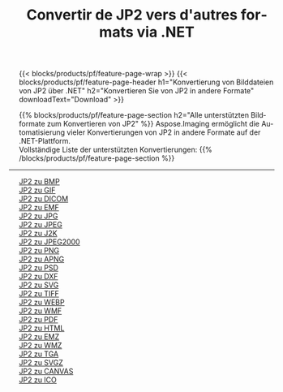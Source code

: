 ﻿---
title: Convertir de JP2 vers d'autres formats via .NET 
weight: 3920
url: /de/net/conversion/from/jp2 
lang: de
langdirlevel: 2
locales: zh-hans,ja,it,ru,de,es,fr,nl,id,lt,pl,pt,vi,tr,ko,zh-hant,ar,hi,th,sv,cs,uk,he
description: Mit Aspose.Imaging können Sie ganz einfach von JP2 in andere Formate konvertieren
---

{{< blocks/products/pf/feature-page-wrap >}}
{{< blocks/products/pf/feature-page-header h1="Konvertierung von Bilddateien von JP2 über .NET" h2="Konvertieren Sie von JP2 in andere Formate" downloadText="Download" >}}


{{% blocks/products/pf/feature-page-section  h2="Alle unterstützten Bildformate zum Konvertieren von JP2" %}}
Aspose.Imaging ermöglicht die Automatisierung vieler Konvertierungen von JP2 in andere Formate auf der .NET-Plattform.
<br/>
Vollständige Liste der unterstützten Konvertierungen:
{{% /blocks/products/pf/feature-page-section %}}
<div class="container-fluid productfamilypage bg-gray">
    <div class="convertypes bg-gray agp-content section">
        <div class="container">
		<hr style="margin-left:-20px;"/>
		<div class="row other-converters">
		    <div class='col-md-2 other-converter remove-lp remove-rp'><a href="/imaging/de/net/conversion/jp2-to-bmp" >JP2 zu BMP</a></div><div class='col-md-2 other-converter remove-lp remove-rp'><a href="/imaging/de/net/conversion/jp2-to-gif" >JP2 zu GIF</a></div><div class='col-md-2 other-converter remove-lp remove-rp'><a href="/imaging/de/net/conversion/jp2-to-dicom" >JP2 zu DICOM</a></div><div class='col-md-2 other-converter remove-lp remove-rp'><a href="/imaging/de/net/conversion/jp2-to-emf" >JP2 zu EMF</a></div><div class='col-md-2 other-converter remove-lp remove-rp'><a href="/imaging/de/net/conversion/jp2-to-jpg" >JP2 zu JPG</a></div><div class='col-md-2 other-converter remove-lp remove-rp'><a href="/imaging/de/net/conversion/jp2-to-jpeg" >JP2 zu JPEG</a></div><div class='col-md-2 other-converter remove-lp remove-rp'><a href="/imaging/de/net/conversion/jp2-to-j2k" >JP2 zu J2K</a></div><div class='col-md-2 other-converter remove-lp remove-rp'><a href="/imaging/de/net/conversion/jp2-to-jpeg2000" >JP2 zu JPEG2000</a></div><div class='col-md-2 other-converter remove-lp remove-rp'><a href="/imaging/de/net/conversion/jp2-to-png" >JP2 zu PNG</a></div><div class='col-md-2 other-converter remove-lp remove-rp'><a href="/imaging/de/net/conversion/jp2-to-apng" >JP2 zu APNG</a></div><div class='col-md-2 other-converter remove-lp remove-rp'><a href="/imaging/de/net/conversion/jp2-to-psd" >JP2 zu PSD</a></div><div class='col-md-2 other-converter remove-lp remove-rp'><a href="/imaging/de/net/conversion/jp2-to-dxf" >JP2 zu DXF</a></div><div class='col-md-2 other-converter remove-lp remove-rp'><a href="/imaging/de/net/conversion/jp2-to-svg" >JP2 zu SVG</a></div><div class='col-md-2 other-converter remove-lp remove-rp'><a href="/imaging/de/net/conversion/jp2-to-tiff" >JP2 zu TIFF</a></div><div class='col-md-2 other-converter remove-lp remove-rp'><a href="/imaging/de/net/conversion/jp2-to-webp" >JP2 zu WEBP</a></div><div class='col-md-2 other-converter remove-lp remove-rp'><a href="/imaging/de/net/conversion/jp2-to-wmf" >JP2 zu WMF</a></div><div class='col-md-2 other-converter remove-lp remove-rp'><a href="/imaging/de/net/conversion/jp2-to-pdf" >JP2 zu PDF</a></div><div class='col-md-2 other-converter remove-lp remove-rp'><a href="/imaging/de/net/conversion/jp2-to-html" >JP2 zu HTML</a></div><div class='col-md-2 other-converter remove-lp remove-rp'><a href="/imaging/de/net/conversion/jp2-to-emz" >JP2 zu EMZ</a></div><div class='col-md-2 other-converter remove-lp remove-rp'><a href="/imaging/de/net/conversion/jp2-to-wmz" >JP2 zu WMZ</a></div><div class='col-md-2 other-converter remove-lp remove-rp'><a href="/imaging/de/net/conversion/jp2-to-tga" >JP2 zu TGA</a></div><div class='col-md-2 other-converter remove-lp remove-rp'><a href="/imaging/de/net/conversion/jp2-to-svgz" >JP2 zu SVGZ</a></div><div class='col-md-2 other-converter remove-lp remove-rp'><a href="/imaging/de/net/conversion/jp2-to-canvas" >JP2 zu CANVAS</a></div><div class='col-md-2 other-converter remove-lp remove-rp'><a href="/imaging/de/net/conversion/jp2-to-ico" >JP2 zu ICO</a></div>
                </div>
        </div>
    </div>
</div>
<br/>

